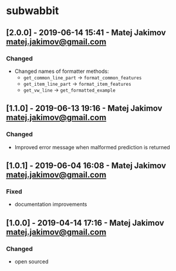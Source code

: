 # subwabbit

## [2.0.0] - 2019-06-14 15:41 - Matej Jakimov <matej.jakimov@gmail.com>
### Changed
- Changed names of formatter methods:
  - `get_common_line_part` -> `format_common_features`
  - `get_item_line_part` -> `format_item_features`
  - `get_vw_line` -> `get_formatted_example`
 
## [1.1.0] - 2019-06-13 19:16 - Matej Jakimov <matej.jakimov@gmail.com>
### Changed
- Improved error message when malformed prediction is returned

## [1.0.1] - 2019-06-04 16:08 - Matej Jakimov <matej.jakimov@gmail.com>
### Fixed
- documentation improvements

## [1.0.0] - 2019-04-14 17:16 - Matej Jakimov <matej.jakimov@gmail.com>
### Changed
- open sourced

